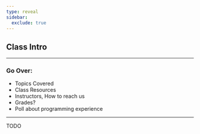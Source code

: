 ```yaml
---
type: reveal
sidebar:
  exclude: true
---
```


## Class Intro

---

### Go Over:

- Topics Covered
- Class Resources
- Instructors, How to reach us
- Grades?
- Poll about programming experience

---

TODO
